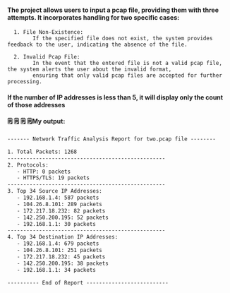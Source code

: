 

#### The project allows users to input a pcap file, providing them with three attempts. It incorporates handling for two specific cases:

      1. File Non-Existence:
            If the specified file does not exist, the system provides feedback to the user, indicating the absence of the file.
      
      2. Invalid Pcap File:
            In the event that the entered file is not a valid pcap file, the system alerts the user about the invalid format,
            ensuring that only valid pcap files are accepted for further processing.

#### If the number of IP addresses is less than 5, it will display only the count of those addresses


#### 🗒️ 🗒️ 🗒️ 🗒️My output:
```txt
------- Network Traffic Analysis Report for two.pcap file --------

1. Total Packets: 1268
--------------------------------------------------
2. Protocols:
   - HTTP: 0 packets
   - HTTPS/TLS: 19 packets
--------------------------------------------------
3. Top 34 Source IP Addresses:
   - 192.168.1.4: 587 packets
   - 104.26.8.101: 289 packets
   - 172.217.18.232: 82 packets
   - 142.250.200.195: 52 packets
   - 192.168.1.1: 30 packets
--------------------------------------------------
4. Top 34 Destination IP Addresses:
   - 192.168.1.4: 679 packets
   - 104.26.8.101: 251 packets
   - 172.217.18.232: 45 packets
   - 142.250.200.195: 38 packets
   - 192.168.1.1: 34 packets

---------- End of Report -------------------------- 

```

